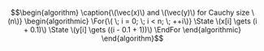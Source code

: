$$\begin{algorithm}
\caption{\(\vec(x)\) and \(\vec(y)\) for Cauchy size \(n\)}
\begin{algorithmic}
\For{\( \; i = 0; \; i < n; \; ++i\)}
    \State \(x[i] \gets (i + 0.1)\)
    \State \(y[i] \gets ((i - 0.1 + 1))\)
\EndFor
\end{algorithmic}
\end{algorithm}$$